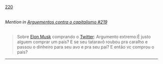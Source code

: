 [220](https://github.com/guilhermeprokisch/ideias/issues/220) 
###### 




 ######  Mention in [Arguementos contra o capitalismo #219](Arguementos-contra-o-capitalismo-#219)  
 > Sobre [Elon Musk](Elon-Musk) comprando o [Twitter](Twitter): Argumento extremo:É justo alguem comprar um pais? E se seu tataravô roubou pra caralho e passou o dinheiro para seu avo e pra seu pai? E então vc comprou o pais?

-------------------------------------------------------------------------------

